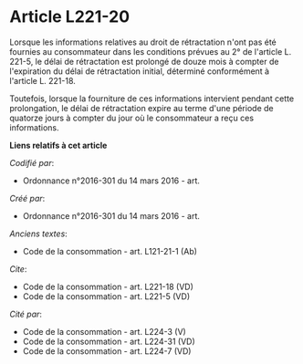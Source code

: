 # Article L221-20

Lorsque les informations relatives au droit de rétractation n'ont pas été fournies au consommateur dans les conditions
prévues au 2° de l'article L. 221-5, le délai de rétractation est prolongé de douze mois à compter de l'expiration du délai
de rétractation initial, déterminé conformément à l'article L. 221-18. 

Toutefois, lorsque la fourniture de ces informations intervient pendant cette prolongation, le délai de rétractation expire
au terme d'une période de quatorze jours à compter du jour où le consommateur a reçu ces informations.

**Liens relatifs à cet article**

_Codifié par_:

  - Ordonnance n°2016-301 du 14 mars 2016 - art.

_Créé par_:

  - Ordonnance n°2016-301 du 14 mars 2016 - art.

_Anciens textes_:

  - Code de la consommation - art. L121-21-1 (Ab)

_Cite_:

  - Code de la consommation - art. L221-18 (VD)
  - Code de la consommation - art. L221-5 (VD)

_Cité par_:

  - Code de la consommation - art. L224-3 (V)
  - Code de la consommation - art. L224-31 (VD)
  - Code de la consommation - art. L224-7 (VD)
